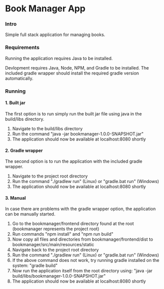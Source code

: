 # Book Manager App

### Intro

Simple full stack application for managing books.

### Requirements

Running the application requires Java to be installed.

Devlopment requires Java, Node, NPM, and Gradle to be installed. The included gradle wrapper should install the required gradle version automatically.

### Running

#### 1. Built jar

The first option is to run simply run the built jar file using java in the build/libs directory.

1. Navigate to the build/libs directory
2. Run the command "java -jar bookmanager-1.0.0-SNAPSHOT.jar"
3. The application should now be available at localhost:8080 shortly

#### 2. Gradle wrapper

The second option is to run the application with the included gradle wrapper.

1. Navigate to the project root directory
2. Run the command "./gradlew run" (Linux) or "gradle.bat run" (Windows)
3. The application should now be available at localhost:8080 shortly

#### 3. Manual

In case there are problems with the gradle wrapper option, the application can be manually started.

1. Go to the bookmanager/frontend directory found at the root (bookmanager represents the project root)
2. Run commands "npm install" and "npm run build"
3. Now copy all files and directories from bookmanager/frontend/dist to bookmanager/src/main/resources/static
4. Navigate back to the project root directory
5. Run the command "./gradlew run" (Linux) or "gradle.bat run" (Windows)
6. If the above command does not work, try running gradle installed on the system: "gradle build"
7. Now run the application itself from the root directory using: "java -jar build/libs/bookmanager-1.0.0-SNAPSHOT.jar"
8. The application should now be available at localhost:8080 shortly
